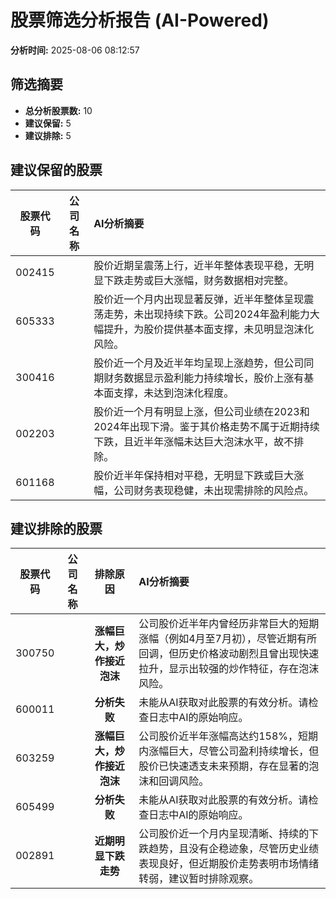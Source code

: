 # 股票筛选分析报告 (AI-Powered)

**分析时间:** 2025-08-06 08:12:57

## 筛选摘要

- **总分析股票数:** 10
- **建议保留:** 5
- **建议排除:** 5

## 建议保留的股票

| 股票代码 | 公司名称 | AI分析摘要 |
|:---:|:---:|:---|
| 002415 |  | 股价近期呈震荡上行，近半年整体表现平稳，无明显下跌走势或巨大涨幅，财务数据相对完整。 |
| 605333 |  | 股价近一个月内出现显著反弹，近半年整体呈现震荡走势，未出现持续下跌。公司2024年盈利能力大幅提升，为股价提供基本面支撑，未见明显泡沫化风险。 |
| 300416 |  | 股价近一个月及近半年均呈现上涨趋势，但公司同期财务数据显示盈利能力持续增长，股价上涨有基本面支撑，未达到泡沫化程度。 |
| 002203 |  | 股价近一个月有明显上涨，但公司业绩在2023和2024年出现下滑。鉴于其价格走势不属于近期持续下跌，且近半年涨幅未达巨大泡沫水平，故不排除。 |
| 601168 |  | 股价近半年保持相对平稳，无明显下跌或巨大涨幅，公司财务表现稳健，未出现需排除的风险点。 |

## 建议排除的股票

| 股票代码 | 公司名称 | 排除原因 | AI分析摘要 |
|:---:|:---:|:---:|:---|
| 300750 |  | **涨幅巨大，炒作接近泡沫** | 公司股价近半年内曾经历非常巨大的短期涨幅（例如4月至7月初），尽管近期有所回调，但历史价格波动剧烈且曾出现快速拉升，显示出较强的炒作特征，存在泡沫风险。 |
| 600011 |  | **分析失败** | 未能从AI获取对此股票的有效分析。请检查日志中AI的原始响应。 |
| 603259 |  | **涨幅巨大，炒作接近泡沫** | 公司股价近半年涨幅高达约158%，短期内涨幅巨大，尽管公司盈利持续增长，但股价已快速透支未来预期，存在显著的泡沫和回调风险。 |
| 605499 |  | **分析失败** | 未能从AI获取对此股票的有效分析。请检查日志中AI的原始响应。 |
| 002891 |  | **近期明显下跌走势** | 公司股价近一个月内呈现清晰、持续的下跌趋势，且没有企稳迹象，尽管历史业绩表现良好，但近期股价走势表明市场情绪转弱，建议暂时排除观察。 |

